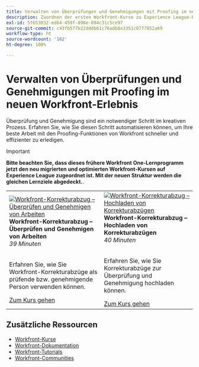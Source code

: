 ```yaml
---
title: Verwalten von Überprüfungen und Genehmigungen mit Proofing im neuen Workfront-Erlebnis
description: Zuordnen der ersten Workfront-Kurse zu Experience League-Kursen
exl-id: 5f653032-ed64-459f-898e-894c31c5ce97
source-git-commit: c43fb577b22dddb61c76adb0a3351c0777852a69
workflow-type: ht
source-wordcount: '162'
ht-degree: 100%

---
```


# Verwalten von Überprüfungen und Genehmigungen mit Proofing im neuen Workfront-Erlebnis

Überprüfung und Genehmigung sind ein notwendiger Schritt im kreativen Prozess. Erfahren Sie, wie Sie diesen Schritt automatisieren können, um Ihre beste Arbeit mit den Proofing-Funktionen von Workfront schneller und effizienter zu erledigen.

>[!IMPORTANT]
>
>**Bitte beachten Sie, dass dieses frühere Workfront One-Lernprogramm jetzt den neu migrierten und optimierten Workfront-Kursen auf Experience League zugeordnet ist.  Mit der neuen Struktur werden die gleichen Lernziele abgedeckt.**.

<table>
  <tr>
   <td>
      <a href="https://experienceleague.adobe.com/?recommended=Workfront-L-1-2022.1.proof&amp;lang=de">
      <img alt="Workfront-Korrekturabzug – Überprüfen und Genehmigen von Arbeiten" src="https://cdn.experienceleague.adobe.com/thumb/workfront-proof---review-and-approve-work.png"/>
      </a>
      <div>
         <strong>Workfront-Korrekturabzug – Überprüfen und Genehmigen von Arbeiten</strong></a>         
<br/><em>39 Minuten</em>
      </div>
      <p>
        <br/>
Erfahren Sie, wie Sie Workfront-Korrekturabzüge als prüfende bzw. genehmigende Person verwenden können.
      </p>
      <a  rel="noreferrer" target="_blank" href="https://experienceleague.adobe.com/?recommended=Workfront-L-1-2022.1.proof&amp;lang=de" class="spectrum-Button spectrum-Button--primary spectrum-Button--sizeM">
<span class="spectrum-Button-label has-no-wrap has-text-weight-bold">Zum Kurs gehen</span>
</a>
   </td>   
   <td>
      <a href="https://experienceleague.adobe.com/?recommended=Workfront-U-1-2022.2.proof&amp;lang=de">
      <img alt="Workfront-Korrekturabzug – Hochladen von Korrekturabzügen" src="https://cdn.experienceleague.adobe.com/thumb/workfront-proof-upload-proofs.png"/>
      </a>
      <div>
         <strong>Workfront-Korrekturabzug – Hochladen von Korrekturabzügen</strong></a>         
<br/><em>40 Minuten</em>
      </div>
      <p>
        <br/>
Erfahren Sie, wie Sie Korrekturabzüge zur Überprüfung und Genehmigung hochladen können.
      </p>
      <a  rel="noreferrer" target="_blank" href="https://experienceleague.adobe.com/?recommended=Workfront-U-1-2022.2.proof&amp;lang=de" class="spectrum-Button spectrum-Button--primary spectrum-Button--sizeM">
<span class="spectrum-Button-label has-no-wrap has-text-weight-bold">Zum Kurs gehen</span>
</a>
   </td>
  </tr>
</table>

## Zusätzliche Ressourcen

* [Workfront-Kurse](https://experienceleague.adobe.com/?lang=de&amp;Solution=Workfront#courses)
* [Workfront-Dokumentation](https://experienceleague.adobe.com/docs/workfront.html?lang=de)
* [Workfront-Tutorials](https://experienceleague.adobe.com/docs/workfront-learn/tutorials-workfront/home.html?lang=de)
* [Workfront-Communities](https://experienceleaguecommunities.adobe.com/t5/workfront/ct-p/workfront)
